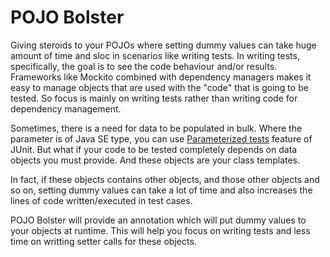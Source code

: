 # POJO Bolster 
Giving steroids to your POJOs where setting dummy values can take huge amount of time and sloc in scenarios like writing tests. In writing tests, specifically, the goal is to see the code behaviour and/or results. Frameworks like Mockito combined with dependency managers makes it easy to manage objects that are used with the "code" that is going to be tested. So focus is mainly on writing tests rather than writing code for dependency management.

Sometimes, there is a need for data to be populated in bulk. Where the parameter is of Java SE type, you can use [Parameterized tests](https://github.com/junit-team/junit4/wiki/parameterized-tests) feature of JUnit. But what if your code to be tested completely depends on data objects you must provide. And these objects are your class templates. 

In fact, if these objects contains other objects, and those other objects and so on, setting dummy values can take a lot of time and also increases the lines of code written/executed in test cases. 

POJO Bolster will provide an annotation which will put dummy values to your objects at runtime. This will help you focus on writing tests and less time on writting setter calls for these objects.
